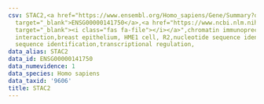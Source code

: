 ```yaml
---
csv: STAC2,<a href="https://www.ensembl.org/Homo_sapiens/Gene/Summary?db=core;g=ENSG00000141750"
  target="_blank">ENSG00000141750</a>,<a href="https://www.ncbi.nlm.nih.gov/pubmed/22863008"
  target="_blank"><i class="fas fa-file"></i></a>",chromatin immunoprecipitation assay,direct
  interaction,breast epithelium, HME1 cell, R2,nucleotide sequence identification,nucleotide
  sequence identification,transcriptional regulation,
data_alias: STAC2
data_id: ENSG00000141750
data_numevidence: 1
data_species: Homo sapiens
data_taxid: '9606'
title: STAC2
---
```

